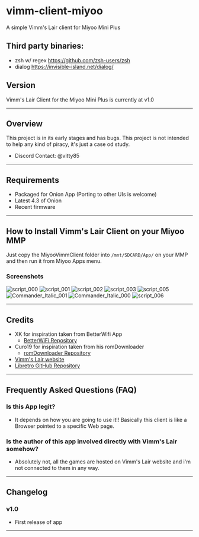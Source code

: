 # vimm-client-miyoo
A simple Vimm's Lair client for Miyoo Mini Plus

## Third party binaries:
- zsh w/ regex https://github.com/zsh-users/zsh
- dialog https://invisible-island.net/dialog/

## Version
Vimm's Lair Client for the Miyoo Mini Plus is currently at v1.0

---

## Overview

This project is in its early stages and has bugs. This project is not intended to help any kind of piracy, it's just a case od study.

- Discord Contact: @vitty85

---

## Requirements

- Packaged for Onion App (Porting to other UIs is welcome)
- Latest 4.3 of Onion
- Recent firmware

---

## How to Install Vimm's Lair Client on your Miyoo MMP

Just copy the MiyooVimmClient folder into `/mnt/SDCARD/App/` on your MMP and then run it from Miyoo Apps menu.

### Screenshots

   ![script_000](https://github.com/Vitty85/vimm-client-miyoo/assets/53129080/894c43c8-d601-4d5d-b360-277d337b7116)
   ![script_001](https://github.com/Vitty85/vimm-client-miyoo/assets/53129080/e4f2e6b9-aa50-4d65-9beb-b7a46d2cf790)
   ![script_002](https://github.com/Vitty85/vimm-client-miyoo/assets/53129080/b4d5593c-86fa-4442-9497-fcad98c760d9)
   ![script_003](https://github.com/Vitty85/vimm-client-miyoo/assets/53129080/019d8803-7744-4c25-abaf-ddb8948b5607)
   ![script_005](https://github.com/Vitty85/vimm-client-miyoo/assets/53129080/29fd8fa7-c1b2-4c33-8971-803bd7f7e7dc)
   ![Commander_Italic_001](https://github.com/Vitty85/vimm-client-miyoo/assets/53129080/05cb8009-7af7-4ab1-bcd1-5345af7e39fc)
   ![Commander_Italic_000](https://github.com/Vitty85/vimm-client-miyoo/assets/53129080/10690733-67e2-49cd-b1e4-8d7bcad83b5b)
   ![script_006](https://github.com/Vitty85/vimm-client-miyoo/assets/53129080/c3d32f55-362b-4c29-a1b1-d38579515fb9)

---

## Credits

- XK for inspiration taken from BetterWifi App
  - [BetterWiFi Repository](https://github.com/XK9274/better-wifi-miyoo)
- Curo19 for inspiration taken from his romDownloader
  - [romDownloader Repository](https://github.com/Curo19/romDownloader)
- [Vimm's Lair website](https://vimm.net)
- [Libretro GitHub Repository](https://github.com/libretro-thumbnails)

---

## Frequently Asked Questions (FAQ)

### Is this App legit?
- It depends on how you are going to use it!! Basically this client is like a Browser pointed to a specific Web page.

### Is the author of this app involved directly with Vimm's Lair somehow?
- Absolutely not, all the games are hosted on Vimm's Lair website and i'm not connected to them in any way.

---

## Changelog

### v1.0
   - First release of app

---
